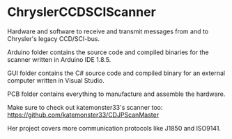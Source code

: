 # ChryslerCCDSCIScanner
Hardware and software to receive and transmit messages from and to Chrysler's legacy CCD/SCI-bus.

Arduino folder contains the source code and compiled binaries for the scanner written in Arduino IDE 1.8.5.

GUI folder contains the C# source code and compiled binary for an external computer written in Visual Studio.

PCB folder contains everything to manufacture and assemble the hardware.

Make sure to check out katemonster33's scanner too: https://github.com/katemonster33/CDJPScanMaster

Her project covers more communication protocols like J1850 and ISO9141. 